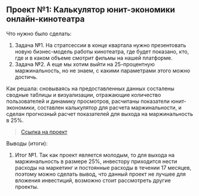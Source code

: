 

## Проект №1: Калькулятор юнит-экономики онлайн-кинотеатра
<p>Что нужно было сделать:<p>
<ol>
  <li>Задача №1. На стратсессии в конце квартала нужно презентовать новую бизнес-модель работы кинотеатра, где будет показано, кто, где и в каком объеме смотрит фильмы на нашей платформе.</li>
  <li>Задача №2. А еще мы хотим выйти на 25-процентную маржинальность, но не знаем, с какими параметрами этого можно достичь. </li>
</ol>

<p>Как решала: сновываясь на предоставленных данных состалены сводные таблицы и визуализации, отражающие количество пользователей и динамику просмотров, расчитаны показатели юнит-экономики, составлен калькулятор для расчета маржинальности, и сделан прогнозный расчет показателей для выхода на маржинальность в 25%.<p>

> <a href="https://github.com/Sayapinaportfolio/My-portfolio/blob/main/%D0%9F%D1%80%D0%BE%D0%B5%D0%BA%D1%82%20%E2%84%961.xlsx">Ссылка на проект</a>
 

<p>Выводы (итоги):<p>
<ol>
  <li>Итог №1.  Так как проект является молодым, то для выхода на маржинальность в размере 25%, инвестору приходится нести расходы на маркетинг  и постоянные расходы в течении 17 месяцев, поэтому можно сделать вывод, что данный проект не лучшее для вложения инвестиций, возможно стоит рассмотреть другие проекты.</li>
 </ol>
<br> 

<br> 

